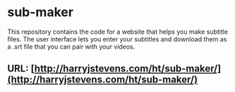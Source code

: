# sub-maker

This repository contains the code for a website that helps you make subtitle files. The user interface lets you enter your subtitles and download them as a .srt file that you can pair with your videos.

## URL: [http://harryjstevens.com/ht/sub-maker/](http://harryjstevens.com/ht/sub-maker/)